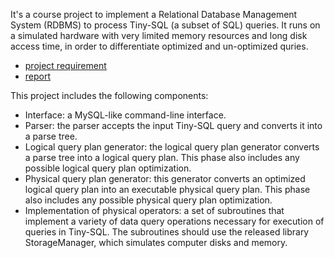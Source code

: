 It's a course project to implement a Relational Database Management System (RDBMS) to process Tiny-SQL (a subset of SQL) queries.
It runs on a simulated hardware with very limited memory resources and long disk access time, in order to
differentiate optimized and un-optimized quries.

- [project requirement](https://github.com/jjjj222/tinysql/blob/master/doc/project.pdf)
- [report](https://github.com/jjjj222/tinysql/blob/master/doc/report.pdf)

This project includes the following components:
- Interface: a MySQL-like command-line interface. 
- Parser: the parser accepts the input Tiny-SQL query and converts it into a parse tree.
- Logical query plan generator: the logical query plan generator converts a parse tree into a logical query plan. This phase also includes any possible logical query plan optimization.
- Physical query plan generator: this generator converts an optimized logical query plan into an executable physical query plan. This phase also includes any possible physical query plan optimization.
- Implementation of physical operators: a set of subroutines that implement a variety of data query operations necessary for execution of queries in Tiny-SQL. The subroutines should use the released library StorageManager, which simulates computer disks and memory.
